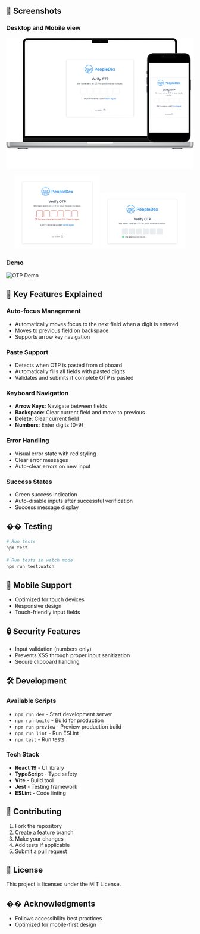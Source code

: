 ## 📸 Screenshots

### Desktop and Mobile view
![OTP Component Desktop](docs/screenshots/main.png)

<div align="center">
  <img src="docs/screenshots/otp-error.png" alt="Error State" width="45%">
  <img src="docs/screenshots/otp-success.png" alt="Success State" width="45%">
</div>

### Demo
![OTP Demo](docs/screenshots/demo.gif)

## 🔧 Key Features Explained

### Auto-focus Management

- Automatically moves focus to the next field when a digit is entered
- Moves to previous field on backspace
- Supports arrow key navigation

### Paste Support

- Detects when OTP is pasted from clipboard
- Automatically fills all fields with pasted digits
- Validates and submits if complete OTP is pasted

### Keyboard Navigation

- **Arrow Keys**: Navigate between fields
- **Backspace**: Clear current field and move to previous
- **Delete**: Clear current field
- **Numbers**: Enter digits (0-9)

### Error Handling

- Visual error state with red styling
- Clear error messages
- Auto-clear errors on new input

### Success States

- Green success indication
- Auto-disable inputs after successful verification
- Success message display

## �� Testing

```bash
# Run tests
npm test

# Run tests in watch mode
npm run test:watch
```

## 📱 Mobile Support

- Optimized for touch devices
- Responsive design
- Touch-friendly input fields

## 🔒 Security Features

- Input validation (numbers only)
- Prevents XSS through proper input sanitization
- Secure clipboard handling

## 🛠️ Development

### Available Scripts

- `npm run dev` - Start development server
- `npm run build` - Build for production
- `npm run preview` - Preview production build
- `npm run lint` - Run ESLint
- `npm test` - Run tests

### Tech Stack

- **React 19** - UI library
- **TypeScript** - Type safety
- **Vite** - Build tool
- **Jest** - Testing framework
- **ESLint** - Code linting

## 🤝 Contributing

1. Fork the repository
2. Create a feature branch
3. Make your changes
4. Add tests if applicable
5. Submit a pull request

## 📝 License

This project is licensed under the MIT License.

## �� Acknowledgments

- Follows accessibility best practices
- Optimized for mobile-first design
